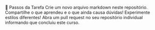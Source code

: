 📝 Passos da Tarefa
 Crie um novo arquivo markdown neste repositório. Compartilhe o que aprendeu e o que ainda causa dúvidas! Experimente estilos diferentes!
 Abra um pull request no seu repositório individual informando que concluiu este curso.